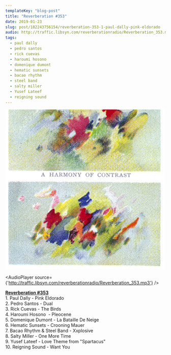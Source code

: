 ```yaml
---
templateKey: "blog-post"
title: "Reverberation #353"
date: 2019-01-23
slug: post/182243756154/reverberation-353-1-paul-dally-pink-eldorado
audio: http://traffic.libsyn.com/reverberationradio/Reverberation_353.mp3
tags:
  - paul dally
  - pedro santos
  - rick cuevas
  - haroumi hosono
  - domenique dumont
  - hematic sunsets
  - bacao rhythm
  - steel band
  - salty miller
  - Yusef Lateef
  - reigning sound
---
```


![Reverberation #353](../images/ae8fcf4ba0dc0d1d00118b9f8673d78c5084fc60febdf7f18c99c8dc247350e7.jpg)

<AudioPlayer source={'http://traffic.libsyn.com/reverberationradio/Reverberation_353.mp3'} />

<p><b><a href="http://traffic.libsyn.com/reverberationradio/Reverberation_353.mp3">Reverberation #353</a><br /></b>1. Paul Dally - Pink Eldorado<br />2. Pedro Santos - Dual<br />3. Rick Cuevas - The Birds<br />4. Haroumi Hosono &nbsp;- Pleocene<br />5. Domenique Dumont - La Bataille De Neige<br />6. Hematic Sunsets - Crooning Mauer<br />7. Bacao Rhythm &amp; Steel Band - Xxplosive<br />8. Salty Miller - One More Time<br />9. Yusef Lateef - Love Theme from "Spartacus"<br />10. Reigning Sound - Want You<br /></p>
